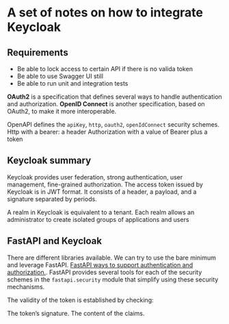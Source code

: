 # A set of notes on how to integrate Keycloak

## Requirements

* Be able to lock access to certain API if there is no valida token
* Be able to use Swagger UI still
* Be able to run unit and integration tests

**OAuth2** is a specification that defines several ways to handle authentication and authorization. **OpenID Connect** is another specification, based on OAuth2, to make it more interoperable.

OpenAPI defines the `apiKey`, `http`, `oauth2`, `openIdConnect` security schemes. Http with a bearer: a header Authorization with a value of Bearer plus a token

## Keycloak summary

Keycloak provides user federation, strong authentication, user management, fine-grained authorization.
The access token issued by Keycloak is in JWT format. It consists of a header, a payload, and a signature separated by periods.

A realm in Keycloak is equivalent to a tenant. Each realm allows an administrator to create isolated groups of applications and users

## FastAPI and Keycloak

There are different libraries available. We can try to use the bare minimum and leverage FastAPI. [FastAPI ways to support authentication and authorization.](https://fastapi.tiangolo.com/tutorial/security/). FastAPI provides several tools for each of the security schemes in the `fastapi.security` module that simplify using these security mechanisms.

The validity of the token is established by checking:

The token’s signature.
The content of the claims.